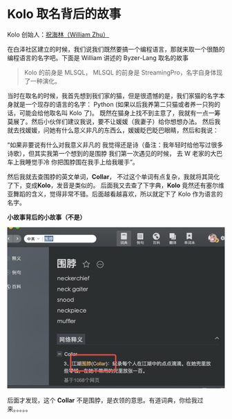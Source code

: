 # Kolo 取名背后的故事

Kolo 创始人：[祝海林（William Zhu）](https://github.com/allwefantasy) 

在白泽社区建立的时候，我们说我们既然要搞一个编程语言，那就来取一个很酷的编程语言的名字吧。下面是 William 讲述的 Byzer-Lang 取名的故事


> Kolo 的前身是 MLSQL， MLSQL 的前身是 StreamingPro，名字自身体现了一种演化。

当时在取名的时候，我首先想到我们家的猫，但是很遗憾的是，我们家猫的名字本身就是一个现存的语言的名字： Python (如果以后我养第二只猫或者养一只狗的话，可能会给他取名叫 Kolo 了)。 既然在猫身上找不到主意了，我就有一点一筹莫展了。然后小伙伴们建议我说，要不让媛媛（我妻子）给你想想办法。 然后我就去找媛媛，问她有什么意义非凡的东西么，媛媛眨巴眨巴眼睛，然后和我说：

“如果非要说有什么对我意义非凡的 我觉得还是诗（备注：我年轻时给他写过很多诗歌），但其实我第一个想到的是围脖 我们第一次遇见的时候， 去 W 老家的大巴车上我睡觉手冷 你把围脖围在我手上给我暖手”。

然后我就去查围脖的英文单词，**Collar**，  不过这个单词有点复杂，我就将其简化了下，变成**Kolo**，发音是类似的。 后面我又去查了下字典，**Kolo** 竟然还有塞尔维亚舞蹈的含义，觉得非常不错。后面越看越喜欢，所以就定下了 Kolo 作为语言的名字。

**小故事背后的小故事（不是）**

![collar](images/collar.png)

后面才发现，这个 **Collar** 不是围脖，是衣领的意思。有道词典，你给我过来。。。。。